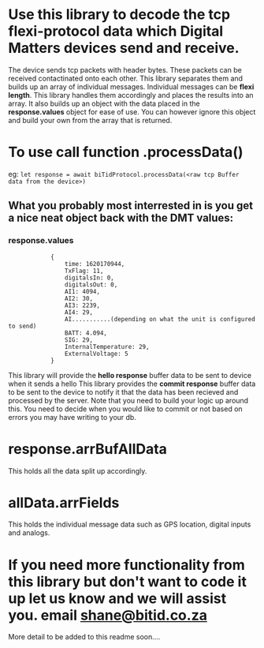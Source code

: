 # Use this library to decode the tcp flexi-protocol data which Digital Matters devices send and receive.


The device sends tcp packets with header bytes. These packets can be received contactinated onto each other. This library separates them and builds up an array
of individual messages.
Individual messages can be **flexi length**. This library handles them accordingly and places the results into an array. It also builds up an object with the data placed
in the **response.values** object for ease of use. You can however ignore this object and build your own from the array that is returned.

# To use call function .processData(<raw tcp Buffer data from the device>)
eg: 
`let response = await biTidProtocol.processData(<raw tcp Buffer data from the device>)`

## What you probably most interrested in is you get a nice neat object back with the DMT values:

### response.values
                {
                    time: 1620170944,
                    TxFlag: 11,
                    digitalsIn: 0,
                    digitalsOut: 0,
                    AI1: 4094,
                    AI2: 30,
                    AI3: 2239,
                    AI4: 29,
                    AI...........(depending on what the unit is configured to send)
                    BATT: 4.094,
                    SIG: 29,
                    InternalTemperature: 29,
                    ExternalVoltage: 5
                }



This library will provide the **hello response** buffer data to be sent to device when it sends a hello
This library provides the **commit response** buffer data to be sent to the device to notify it that the data has been recieved and processed by the server. Note that you need to build your logic up around this. You need to decide
when you would like to commit or not based on errors you may have writing to your db.

# response.arrBufAllData
This holds all the data split up accordingly.

# allData.arrFields
This holds the individual message data such as GPS location, digital inputs and analogs.

# If you need more functionality from this library but don't want to code it up let us know and we will assist you. email shane@bitid.co.za


More detail to be added to this readme soon....
